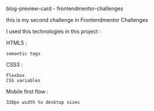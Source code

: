 blog-preview-card - frontendmentor-challenges

this is my second challenge in Frontendmentor Challenges

I used this technologies in this project :

HTML5 :

    semantic tags

CSS3 :

    Flexbox
    CSS variables

Mobile first flow :

    320px width to desktop sizes
